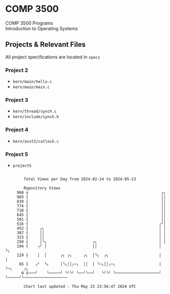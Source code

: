 # COMP 3500
COMP 3500 Programs  
Introduction to Operating Systems  
## Projects & Relevant Files
All project specifications are located in `specs`
### Project 2
- `kern/main/hello.c`
- `kern/main/main.c`
### Project 3
- `kern/thread/synch.c`
- `kern/include/synch.h`
### Project 4
- `kern/asst1/catlock.c`
### Project 5
- `project5`

```

        Total Views per Day from 2024-02-24 to 2024-05-23

        Repository Views
     968 ┼                                                          ╭╮
     903 ┤                                                          ││
     839 ┤                                                          ││
     774 ┤                                                          ││
     710 ┤                                                          ││
     645 ┤                                                          ││
     581 ┤                                                          ││
     516 ┤                                                         ╭╯│
     452 ┤     ╭╮                                                  │ │
     387 ┤     ││                                                  │ │
     323 ┤     ││                                                  │ │
     258 ┤     │╰╮                    ╭╮                           │ │
     194 ┤    ╭╯ │                    ││                           │ ╰╮
     129 ┤    │  │      ╭╮ ╭╮     ╭╮  │╰╮  ╭╮                      │  │
      65 ┤   ╭╯  ╰╮     │╰╮││╭─╮  ││  │ ╰─╮││╭─╮                   │  ╰─╮     ╭╮
       0 ┼───╯    ╰─────╯ ╰╯╰╯ ╰──╯╰──╯   ╰╯╰╯ ╰───────────────────╯    ╰─────╯╰───────────────────

        Chart last updated - Thu May 23 23:56:47 2024 UTC
        
```

